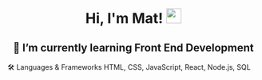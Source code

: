 <h1 align="center">
Hi, I'm Mat!
  <img src="https://media.giphy.com/media/hvRJCLFzcasrR4ia7z/giphy.gif" width="30"></h1>
<div align="center">  
  <h2> 🌱 I’m currently learning Front End Development</h2> 
</div> 
🛠️ Languages & Frameworks
  HTML, CSS, JavaScript, React, Node.js, SQL
<!---
Mat-Lala/Mat-Lala is a ✨ special ✨ repository because its `README.md` (this file) appears on your GitHub profile.
You can click the Preview link to take a look at your changes.
--->

